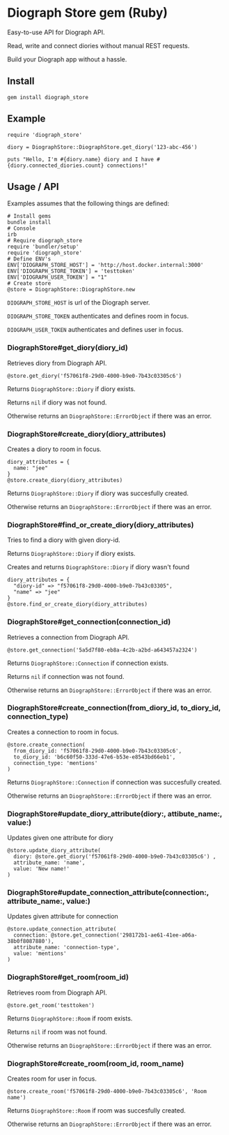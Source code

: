 # Diograph Store gem (Ruby)

Easy-to-use API for Diograph API.

Read, write and connect diories without manual REST requests.

Build your Diograph app without a hassle.

## Install

```
gem install diograph_store
```

## Example

```
require 'diograph_store'

diory = DiographStore::DiographStore.get_diory('123-abc-456')

puts "Hello, I'm #{diory.name} diory and I have #{diory.connected_diories.count} connections!"
```

## Usage / API

Examples assumes that the following things are defined:

```
# Install gems
bundle install
# Console
irb
# Require diograph_store
require 'bundler/setup'
require 'diograph_store'
# Define ENV's
ENV['DIOGRAPH_STORE_HOST'] = 'http://host.docker.internal:3000'
ENV['DIOGRAPH_STORE_TOKEN'] = 'testtoken'
ENV['DIOGRAPH_USER_TOKEN'] = "1"
# Create store
@store = DiographStore::DiographStore.new
```

`DIOGRAPH_STORE_HOST`  is url of the Diograph server.

`DIOGRAPH_STORE_TOKEN` authenticates and defines room in focus.

`DIOGRAPH_USER_TOKEN` authenticates and defines user in focus.

### DiographStore#get_diory(diory_id)

Retrieves diory from Diograph API.

```
@store.get_diory('f57061f8-29d0-4000-b9e0-7b43c03305c6')
```

Returns `DiographStore::Diory` if diory exists.

Returns `nil` if diory was not found.

Otherwise returns an `DiographStore::ErrorObject` if there was an error.

### DiographStore#create_diory(diory_attributes)

Creates a diory to room in focus.

```
diory_attributes = {
  name: "jee"
}
@store.create_diory(diory_attributes)
```

Returns `DiographStore::Diory` if diory was succesfully created.

Otherwise returns an `DiographStore::ErrorObject` if there was an error.

### DiographStore#find_or_create_diory(diory_attributes)

Tries to find a diory with given diory-id.

Returns `DiographStore::Diory` if diory exists.

Creates and returns `DiographStore::Diory` if diory wasn't found

```
diory_attributes = {
  "diory-id" => "f57061f8-29d0-4000-b9e0-7b43c03305",
  "name" => "jee"
}
@store.find_or_create_diory(diory_attributes)
```

### DiographStore#get_connection(connection_id)

Retrieves a connection from Diograph API.

```
@store.get_connection('5a5d7f80-eb8a-4c2b-a2bd-a643457a2324')
```

Returns `DiographStore::Connection` if connection exists.

Returns `nil` if connection was not found.

Otherwise returns an `DiographStore::ErrorObject` if there was an error.

### DiographStore#create_connection(from_diory_id, to_diory_id, connection_type)

Creates a connection to room in focus.

```
@store.create_connection(
  from_diory_id: 'f57061f8-29d0-4000-b9e0-7b43c03305c6',
  to_diory_id: 'b6c60f50-333d-47e6-b53e-e8543bd66eb1',
  connection_type: 'mentions'
)
```

Returns `DiographStore::Connection` if connection was succesfully created.

Otherwise returns an `DiographStore::ErrorObject` if there was an error.


### DiographStore#update_diory_attribute(diory:, attibute_name:, value:)

Updates given one attribute for diory

```
@store.update_diory_attribute(
  diory: @store.get_diory('f57061f8-29d0-4000-b9e0-7b43c03305c6') ,
  attribute_name: 'name',
  value: 'New name!'
)
```


### DiographStore#update_connection_attribute(connection:, attribute_name:, value:)

Updates given attribute for connection

```
@store.update_connection_attribute(
  connection: @store.get_connection('298172b1-ae61-41ee-a06a-38b0f8087880'),
  attribute_name: 'connection-type',
  value: 'mentions'
)
```

### DiographStore#get_room(room_id)

Retrieves room from Diograph API.

```
@store.get_room('testtoken')
```

Returns `DiographStore::Room` if room exists.

Returns `nil` if room was not found.

Otherwise returns an `DiographStore::ErrorObject` if there was an error.


### DiographStore#create_room(room_id, room_name)

Creates room for user in focus.

```
@store.create_room('f57061f8-29d0-4000-b9e0-7b43c03305c6', 'Room name')
```

Returns `DiographStore::Room` if room was succesfully created.

Otherwise returns an `DiographStore::ErrorObject` if there was an error.

